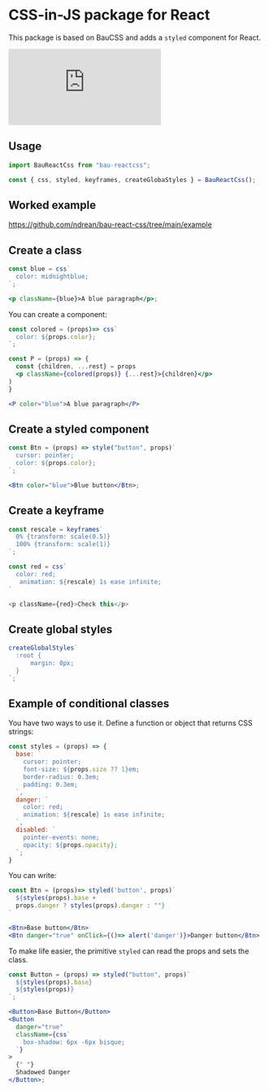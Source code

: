 # CSS-in-JS package for React

This package is based on BauCSS and adds a `styled` component for React.

[![npm bundle size](https://img.badgesize.io/ndrean/bau-react-css/main/src/bau-reactcss.js?compression=gzip)](https://bundlephobia.com/package/bau-reactcss@0.1.2)

## Usage

```js
import BauReactCss from "bau-reactcss";

const { css, styled, keyframes, createGlobaStyles } = BauReactCss();
```

## Worked example

<https://github.com/ndrean/bau-react-css/tree/main/example>

## Create a class

```jsx
const blue = css`
  color: midnightblue;
`;

<p className={blue}>A blue paragraph</p>;
```

You can create a component:

```jsx
const colored = (props)=> css`
  color: ${props.color};
`;

const P = (props) => {
  const {children, ...rest} = props
  <p className={colored(props)} {...rest}>{children}</p>
)
}

<P color="blue">A blue paragraph</P>
```

## Create a styled component

```jsx
const Btn = (props) => style("button", props)`
  cursor: pointer;
  color: ${props.color};
`;

<Btn color="blue">Blue button</Btn>;
```

## Create a keyframe

```js
const rescale = keyframes`
  0% {transform: scale(0.5)}
  100% {transform: scale(1)}
`;

const red = css`
  color: red;
   animation: ${rescale} 1s ease infinite;
`

<p className={red}>Check this</p>
```

## Create global styles

```js
createGlobalStyles`
  :root {
      margin: 0px;
  }
`;
```

## Example of conditional classes

You have two ways to use it. Define a function or object that returns CSS strings:

```jsx
const styles = (props) => {
  base: `
    cursor: pointer;
    font-size: ${props.size ?? 1}em;
    border-radius: 0.3em;
    padding: 0.3em;
  `,
  danger: `
    color: red;
    animation: ${rescale} 1s ease infinite;
  `,
  disabled: `
    pointer-events: none;
    opacity: ${props.opacity};
  `;
}
```

You can write:

```jsx
const Btn = (props)=> styled('button', props)`
  ${styles(props).base +
  props.danger ? styles(props).danger : ""}
`

<Btn>Base button</Btn>
<Btn danger="true" onClick={()=> alert('danger')}>Danger button</Btn>
```

To make life easier, the primitive `styled` can read the props and sets the class.

```jsx
const Button = (props) => styled("button", props)`
  ${styles(props).base}
  ${styles(props)}
`;

<Button>Base Button</Button>
<Button
  danger="true"
  className={css`
    box-shadow: 6px -6px bisque;
  `}
>
  {" "}
  Shadowed Danger
</Button>;
```
